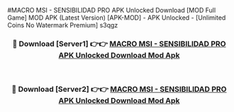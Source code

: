 #MACRO MSI - SENSIBILIDAD PRO APK Unlocked Download [MOD Full Game] MOD APK (Latest Version) [APK-MOD] - APK Unlocked - [Unlimited Coins No Watermark Premium] s3qgz



<div align="center">

<h3>🔴 Download [Server1] 👉👉 <a href="https://momento.my/?title=MACRO_MSI_-_SENSIBILIDAD_PRO_APK_Unlocked_Download">MACRO MSI - SENSIBILIDAD PRO APK Unlocked Download Mod Apk</a></h3><br>

<h3>🔴 Download [Server2] 👉👉 <a href="https://momento.my/?title=MACRO_MSI_-_SENSIBILIDAD_PRO_APK_Unlocked_Download">MACRO MSI - SENSIBILIDAD PRO APK Unlocked Download Mod Apk</a></h3>
</div>
